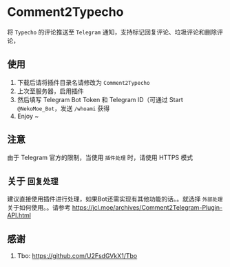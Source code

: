 # Comment2Typecho
将  `Typecho` 的评论推送至 `Telegram` 通知，支持标记回复评论、垃圾评论和删除评论，

## 使用
1. 下载后请将插件目录名请修改为 `Comment2Typecho`
2. 上次至服务器，启用插件
3. 然后填写 Telegram Bot Token 和 Telegram ID（可通过 Start `@NekoMoe_Bot`，发送 `/whoami` 获得
4. Enjoy ~

## 注意
由于 Telegram 官方的限制，当使用 `插件处理` 时，请使用 HTTPS 模式

## 关于 `回复处理`
建议直接使用插件进行处理，如果Bot还需实现有其他功能的话。。就选择 `外部处理`
关于如何使用。。请参考 https://jcl.moe/archives/Comment2Telegram-Plugin-API.html

## 感谢
1. Tbo: https://github.com/U2FsdGVkX1/Tbo
